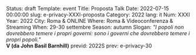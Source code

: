 Status: draft
Template: event
Title: Proposta Talk
Date: 2022-07-15 00:00:00
slug: e-privacy-XXXI-proposta
Category: 2022
lang: it
Num: XXXI
Year: 2022
City: Roma & ONLINE
Where: Roma & Videoconferenza & Streaming
When: 29-30 settembre
Season: autumn
Slogan: <i>"I popoli non dovrebbero temere i propri governi: sono i governi che dovrebbero temere i propri popoli."</i><br/><b>V (da John Basil Barnhill)</b>
previd: 2022S
prev: e-privacy-30


<script type="text/javascript" src="//pws.xed.it/form/generate.js?id=22"></script>
